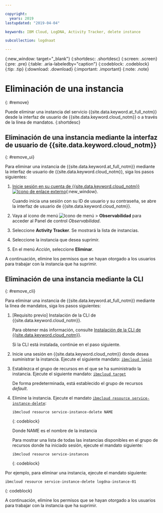 ```yaml
---

copyright:
  years: 2019
lastupdated: "2019-04-04"

keywords: IBM Cloud, LogDNA, Activity Tracker, delete instance

subcollection: logdnaat

---
```


{:new_window: target="_blank"}
{:shortdesc: .shortdesc}
{:screen: .screen}
{:pre: .pre}
{:table: .aria-labeledby="caption"}
{:codeblock: .codeblock}
{:tip: .tip}
{:download: .download}
{:important: .important}
{:note: .note}

# Eliminación de una instancia
{: #remove}

Puede eliminar una instancia del servicio {{site.data.keyword.at_full_notm}} desde la interfaz de usuario de {{site.data.keyword.cloud_notm}} o a través de la línea de mandatos.
{:shortdesc}



## Eliminación de una instancia mediante la interfaz de usuario de {{site.data.keyword.cloud_notm}}
{: #remove_ui}

Para eliminar una instancia de {{site.data.keyword.at_full_notm}} mediante la interfaz de usuario de {{site.data.keyword.cloud_notm}}, siga los pasos siguientes:

1. [Inicie sesión en su cuenta de {{site.data.keyword.cloud_notm}} ![Icono de enlace externo](../../icons/launch-glyph.svg "Icono de enlace externo")](https://cloud.ibm.com/login){:new_window}.

	Cuando inicia una sesión con su ID de usuario y su contraseña, se abre la interfaz de usuario de {{site.data.keyword.cloud_notm}}.

2. Vaya al icono de menú ![Icono de menú](../../icons/icon_hamburger.svg) &gt; **Observabilidad** para acceder al Panel de control *Observabilidad*.

3. Seleccione **Activity Tracker**. Se mostrará la lista de instancias.

4. Seleccione la instancia que desea suprimir.

5. En el menú *Acción*, seleccione **Eliminar**.

A continuación, elimine los permisos que se hayan otorgado a los usuarios para trabajar con la instancia que ha suprimir.

## Eliminación de una instancia mediante la CLI
{: #remove_cli}

Para eliminar una instancia de {{site.data.keyword.at_full_notm}} mediante la línea de mandatos, siga los pasos siguientes:

1. [Requisito previo] Instalación de la CLI de {{site.data.keyword.cloud_notm}}.

   Para obtener más información, consulte [Instalación de la CLI de {{site.data.keyword.cloud_notm}}](/docs/cli?topic=cloud-cli-ibmcloud-cli#ibmcloud-cli).

   Si la CLI está instalada, continúe en el paso siguiente.

2. Inicie una sesión en {{site.data.keyword.cloud_notm}} donde desea suministrar la instancia. Ejecute el siguiente mandato: [`ibmcloud login`](/docs/cli/reference/ibmcloud?topic=cloud-cli-ibmcloud_cli#ibmcloud_login)

3. Establezca el grupo de recursos en el que se ha suministrado la instancia. Ejecute el siguiente mandato: [`ibmcloud target`](/docs/cli/reference/ibmcloud?topic=cloud-cli-ibmcloud_cli#ibmcloud_target)

    De forma predeterminada, está establecido el grupo de recursos *default*.

4. Elimine la instancia. Ejecute el mandato [`ibmcloud resource service-instance-delete`](/docs/cli/reference/ibmcloud?topic=cloud-cli-ibmcloud_commands_resource#ibmcloud_resource_service_instance_delete):

    ```
    ibmcloud resource service-instance-delete NAME 
    ```
    {: codeblock}

    Donde NAME es el nombre de la instancia

    Para mostrar una lista de todas las instancias disponibles en el grupo de recursos donde ha iniciado sesión, ejecute el mandato siguiente:

    ```
    ibmcloud resource service-instances
    ```
    {: codeblock}
    
    
Por ejemplo, para eliminar una instancia, ejecute el mandato siguiente:

```
ibmcloud resource service-instance-delete logdna-instance-01
```
{: codeblock}

A continuación, elimine los permisos que se hayan otorgado a los usuarios para trabajar con la instancia que ha suprimir.



